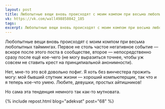 ```yaml
---
layout: post
title: Любопытные вещи вновь происходят с моим компом при весьма любопытных таймингах...
vk: https://vk.com/wall498858042_185
tags: 
excerpt: Любопытные вещи вновь происходят с моим компом при весьма любопытных таймингах. Первое не столь частое негативное событие — вскоре после этого поста в сообществе, второе — непосредственно сразу после ещё кое-чего (не могу выразиться точнее, чтобы уж совсем не ставить крест на принципиальной анонимности).
---
```

Любопытные вещи вновь происходят с моим компом при весьма любопытных таймингах. Первое не столь частое негативное событие — вскоре после этого поста в сообществе, второе — непосредственно сразу после ещё кое-чего (не могу выразиться точнее, чтобы уж совсем не ставить крест на принципиальной анонимности). 

Нет, мне-то это всё довольно пофиг. Я хоть без винчестера прожить могу: мой бывший спутник жизни — хороший компьютерщик, так что и я теперь кое-что умею. Любите, девушки, простых айтишников! 

Но сама эта тенденция немного так как-то мутновата.

{% include repost.html blog="adekvat" post="68" %}